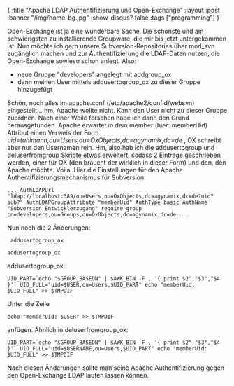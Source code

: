 {
  :title "Apache LDAP Authentifizierung und Open-Exchange"
  :layout :post
  :banner "/img/home-bg.jpg"
  :show-disqus? false
  :tags ["programming"]
}

Open-Exchange ist ja eine wunderbare Sache. Die schönste und am schwierigsten zu installierende Groupware, die mir bis jetzt untergekommen ist. Nun möchte ich gern unsere Subversion-Repositories über mod\_svn zugänglich machen und zur Authentifizierung die LDAP-Daten nutzen, die Open-Exchange sowieso schon anlegt. Also:

-   neue Gruppe "developers" angelegt mit addgroup\_ox
-   dann meinen User mittels addusertogroup\_ox zu dieser Gruppe hinzugefügt

Schön, noch alles im apache.conf (/etc/apache2/conf.d/websvn) eingestellt... hm, Apache wollte nicht. Kann den User nicht zu dieser Gruppe zuordnen. Nach einer Weile forschen habe ich dann den Grund herausgefunden. Apache erwartet in dem member (hier: memberUid) Attribut einen Verweis der Form *uid=tuhlmann,ou=Users,ou=OxObjects,dc=agynamix,dc=de* , OX schreibt aber nur den Usernamen rein. Hm, also hab ich die addusertogroup und deluserfromgroup Skripte etwas erweitert, sodass 2 Einträge geschrieben werden, einer für OX (den braucht der wirklich in dieser Form) und den, den Apache möchte. Voila. Hier die Einstellungen für den Apache Authentifizierungsmechanismus für Subversion:

    ... AuthLDAPUrl "ldap://localhost:389/ou=Users,ou=OxObjects,dc=agynamix,dc=de?uid?sub?" AuthLDAPGroupAttribute "memberUid" AuthType basic AuthName "Subversion Entwicklerzugang" require group cn=developers,ou=Groups,ou=OxObjects,dc=agynamix,dc=de ...

Nun noch die 2 Änderungen:

     addusertogroup_ox

    addusertogroup_ox

addusertogroup\_ox:

    UID_PART=`echo "$GROUP_BASEDN" | $AWK_BIN -F , '{ print $2","$3","$4 }'` UID_FULL="uid=$USER,ou=Users,$UID_PART" echo "memberUid: $UID_FULL" >> $TMPDIF

Unter die Zeile

    echo "memberUid: $USER" >> $TMPDIF

anfügen. Ähnlich in deluserfromgroup\_ox:

    UID_PART=`echo "$GROUP_BASEDN" | $AWK_BIN -F , '{ print $2","$3","$4 }'` UID_FULL="uid=$USERNAME,ou=Users,$UID_PART" echo "memberUid: $UID_FULL" >> $TMPDIF

Nach diesen Änderungen sollte man seine Apache Authentifizierung gegen den Open-Exchange LDAP laufen lassen können.
